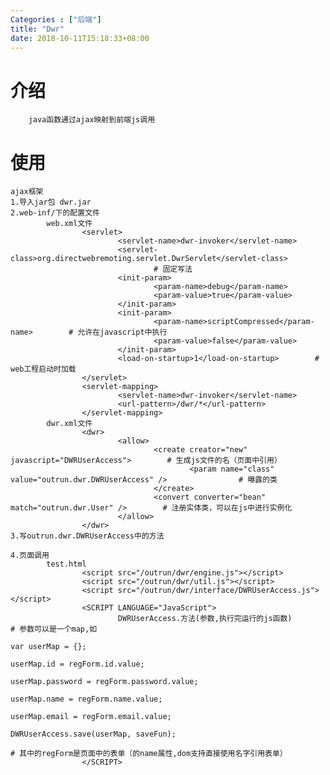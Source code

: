```yaml
---
Categories : ["后端"]
title: "Dwr"
date: 2018-10-11T15:18:33+08:00
---
```


# 介绍
        java函数通过ajax映射到前端js调用
# 使用
    ajax框架
    1.导入jar包 dwr.jar
    2.web-inf/下的配置文件
            web.xml文件 
                    <servlet>
                            <servlet-name>dwr-invoker</servlet-name>
                            <servlet-class>org.directwebremoting.servlet.DwrServlet</servlet-class>
                                    # 固定写法
                            <init-param>
                                    <param-name>debug</param-name>
                                    <param-value>true</param-value>
                            </init-param>
                            <init-param>
                                    <param-name>scriptCompressed</param-name>        # 允许在javascript中执行
                                    <param-value>false</param-value>
                            </init-param>
                            <load-on-startup>1</load-on-startup>        # web工程启动时加载
                    </servlet>
                    <servlet-mapping>
                            <servlet-name>dwr-invoker</servlet-name>
                            <url-pattern>/dwr/*</url-pattern>
                    </servlet-mapping>
            dwr.xml文件
                    <dwr>
                            <allow>
                                    <create creator="new" javascript="DWRUserAccess">        # 生成js文件的名（页面中引用）
                                            <param name="class" value="outrun.dwr.DWRUserAccess" />                # 曝露的类
                                    </create>
                                    <convert converter="bean" match="outrun.dwr.User" />        # 注册实体类，可以在js中进行实例化
                            </allow>
                    </dwr>
    3.写outrun.dwr.DWRUserAccess中的方法

    4.页面调用
            test.html
                    <script src="/outrun/dwr/engine.js"></script>
                    <script src="/outrun/dwr/util.js"></script>
                    <script src="/outrun/dwr/interface/DWRUserAccess.js"></script> 
                    <SCRIPT LANGUAGE="JavaScript">
                            DWRUserAccess.方法(参数,执行完运行的js函数)                # 参数可以是一个map,如
                                                                                                                    var userMap = {};
                                                                                                                    userMap.id = regForm.id.value;
                                                                                                                    userMap.password = regForm.password.value;
                                                                                                                    userMap.name = regForm.name.value;
                                                                                                                    userMap.email = regForm.email.value;
                                                                                                                    DWRUserAccess.save(userMap, saveFun);
                                                                                                                            # 其中的regForm是页面中的表单（的name属性,dom支持直接使用名字引用表单） 
                    </SCRIPT>
